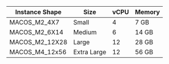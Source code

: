 <table class="responsive-table">
  <thead>
    <th>Instance Shape</th>
    <th>Size</th>
    <th>vCPU</th>
    <th>Memory</th>
  </thead>
  <tbody>
    <tr>
      <td>MACOS_M2_4X7</td><td>Small</td><td>4</td><td>7 GB</td>
    </tr>
    <tr>
      <td>MACOS_M2_6X14</td><td>Medium</td><td>6</td><td>14 GB</td>
    </tr>
    <tr>
      <td>MACOS_M2_12X28</td><td>Large</td><td>12</td><td>28 GB</td>
    </tr>
    <tr>
      <td>MACOS_M4_12x56</td><td>Extra Large</td><td>12</td><td>56 GB</td>
    </tr>
  </tbody>
</table>
